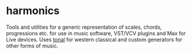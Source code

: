 # harmonics

Tools and utilities for a generic representation of scales, chords, progressions etc. for use in music software, VST/VCV plugins and Max for Live devices. Uses [tonal](https://github.com/tonaljs/tonal) for western classical and custom generators for other forms of music.
